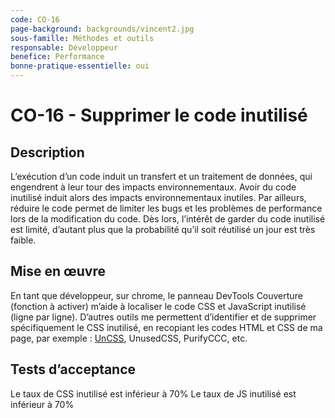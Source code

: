 ```yaml
---
code: CO-16
page-background: backgrounds/vincent2.jpg
sous-famille: Méthodes et outils
responsable: Développeur
benefice: Performance
bonne-pratique-essentielle: oui
---
```

# CO-16 - Supprimer le code inutilisé

## Description

L’exécution d’un code induit un transfert et un traitement de données, qui engendrent à leur tour des impacts environnementaux. Avoir du code inutilisé induit alors des impacts environnementaux inutiles.
Par ailleurs, réduire le code permet de limiter les bugs et les problèmes de performance lors de la modification du code.
Dès lors, l’intérêt de garder du code inutilisé est limité, d’autant plus que la probabilité qu’il soit réutilisé un jour est très faible.

## Mise en œuvre

En tant que développeur, sur chrome, le panneau DevTools Couverture (fonction à activer) m’aide à localiser le code CSS et JavaScript inutilisé (ligne par ligne).
D’autres outils me permettent d’identifier et de supprimer spécifiquement le CSS inutilisé, en recopiant les codes HTML et CSS de ma page, par exemple : [UnCSS](https://uncss-online.com/), UnusedCSS, PurifyCCC, etc.

## Tests d’acceptance

Le taux de CSS inutilisé est inférieur à 70%
Le taux de JS inutilisé est inférieur à 70%
